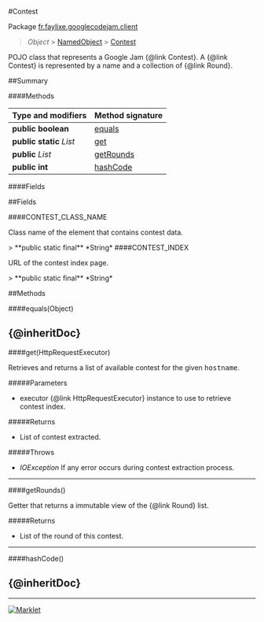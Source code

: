 #Contest

Package [fr.faylixe.googlecodejam.client](README.md)<br>
> *Object* > [NamedObject](common/NamedObject.md) > [Contest](Contest.md)

<p>POJO class that represents a Google Jam {@link Contest}.
 A {@link Contest} is represented by a name and a
 collection of {@link Round}.</p>

##Summary

####Methods

Type and modifiers | Method signature
 --- | --- 
**public** **boolean** | [equals](#equalsobject)
**public static** *List* | [get](#gethttprequestexecutor)
**public** *List* | [getRounds](#getrounds)
**public** **int** | [hashCode](#hashcode)

####Fields



##Fields

####CONTEST_CLASS_NAME


<p>Class name of the element that contains contest data.</p>
> **public static final** *String*
####CONTEST_INDEX


<p>URL of the contest index page.</p>
> **public static final** *String*

##Methods

####equals(Object)


{@inheritDoc}
---
####get(HttpRequestExecutor)


<p>Retrieves and returns a list of available
 contest for the given <tt>hostname</tt>.</p>
#####Parameters


* executor {@link HttpRequestExecutor} instance to use to retrieve contest index.

#####Returns


* List of contest extracted.

#####Throws

* *IOException* If any error occurs during contest extraction process.

---
####getRounds()


<p>Getter that returns a immutable view
 of the {@link Round} list.</p>
#####Returns


* List of the round of this contest.

---
####hashCode()


{@inheritDoc}
---
---
[![Marklet](https://img.shields.io/badge/Generated%20by-Marklet-green.svg)](https://github.com/Faylixe/marklet)